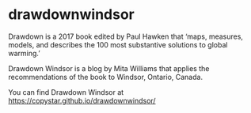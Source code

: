 # drawdownwindsor
Drawdown is a 2017 book edited by Paul Hawken that ‘maps, measures, models, and describes the 100 most substantive solutions to global warming.’   
  
Drawdown Windsor is a blog by Mita Williams that applies the recommendations of the book to Windsor, Ontario, Canada.

You can find Drawdown Windsor at https://copystar.github.io/drawdownwindsor/
